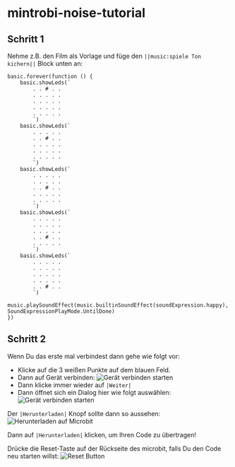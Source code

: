 # mintrobi-noise-tutorial
## Schritt 1
Nehme z.B. den Film als Vorlage und füge den
``||music:spiele Ton kichern||`` Block unten an:
```blocks
basic.forever(function () {
    basic.showLeds(`
        . . # . .
        . . . . .
        . . . . .
        . . . . .
        . . . . .
        `)
    basic.showLeds(`
        . . . . .
        . . # . .
        . . . . .
        . . . . .
        . . . . .
        `)
    basic.showLeds(`
        . . . . .
        . . . . .
        . . # . .
        . . . . .
        . . . . .
        `)
    basic.showLeds(`
        . . . . .
        . . . . .
        . . . . .
        . . # . .
        . . . . .
        `)
    basic.showLeds(`
        . . . . .
        . . . . .
        . . . . .
        . . . . .
        . . # . .
        `)
     music.playSoundEffect(music.builtinSoundEffect(soundExpression.happy), SoundExpressionPlayMode.UntilDone)
})
```
## Schritt 2
Wenn Du das erste mal verbindest dann gehe wie folgt vor:
* Klicke auf die 3 weißen Punkte auf dem blauen Feld.
* Dann auf Gerät verbinden:
![Gerät verbinden starten](https://kiliansinger.github.io/mintrobi-tutorials/connect_start_de.png)
* Dann klicke immer wieder auf `|Weiter|`
* Dann öffnet sich ein Dialog hier wie folgt auswählen:
![Gerät verbinden starten](https://kiliansinger.github.io/mintrobi-tutorials/connect_de.png)

Der `|Herunterladen|` Knopf sollte dann so aussehen:
![Herunterladen auf Microbit](https://kiliansinger.github.io/mintrobi-tutorials/download_microbit_de.png) 

Dann auf `|Herunterladen|` klicken, um Ihren Code zu übertragen!

Drücke die Reset-Taste auf der Rückseite des microbit, falls Du den Code neu starten willst:
![Reset Button](https://s3.amazonaws.com/cdn.freshdesk.com/data/helpdesk/attachments/production/19067466923/original/iPH690ko6mt0STYSgz8v_sYFUoz4BnlJsQ.png?1604662044)